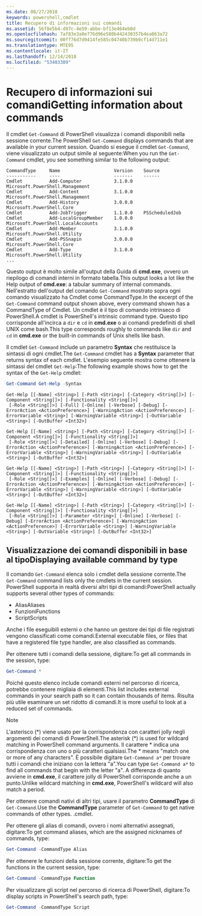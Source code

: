 ```yaml
---
ms.date: 08/27/2018
keywords: powershell,cmdlet
title: Recupero di informazioni sui comandi
ms.assetid: 56f8e5b4-d97c-4e59-abbe-bf13e464eb0d
ms.openlocfilehash: 7af83e3a0e776d96e580b442430357b4ea063a72
ms.sourcegitcommit: 00ff76d7d9414fe585c04740b739b9cf14d711e1
ms.translationtype: MTE95
ms.contentlocale: it-IT
ms.lasthandoff: 12/14/2018
ms.locfileid: "53403309"
---
```

# <a name="getting-information-about-commands"></a><span data-ttu-id="c50da-103">Recupero di informazioni sui comandi</span><span class="sxs-lookup"><span data-stu-id="c50da-103">Getting information about commands</span></span>

<span data-ttu-id="c50da-104">Il cmdlet `Get-Command` di PowerShell visualizza i comandi disponibili nella sessione corrente.</span><span class="sxs-lookup"><span data-stu-id="c50da-104">The PowerShell `Get-Command` displays commands that are available in your current session.</span></span>
<span data-ttu-id="c50da-105">Quando si esegue il cmdlet `Get-Command`, viene visualizzato un output simile al seguente:</span><span class="sxs-lookup"><span data-stu-id="c50da-105">When you run the `Get-Command` cmdlet, you see something similar to the following output:</span></span>

```output
CommandType     Name                    Version    Source
-----------     ----                    -------    ------
Cmdlet          Add-Computer            3.1.0.0    Microsoft.PowerShell.Management
Cmdlet          Add-Content             3.1.0.0    Microsoft.PowerShell.Management
Cmdlet          Add-History             3.0.0.0    Microsoft.PowerShell.Core
Cmdlet          Add-JobTrigger          1.1.0.0    PSScheduledJob
Cmdlet          Add-LocalGroupMember    1.0.0.0    Microsoft.PowerShell.LocalAccounts
Cmdlet          Add-Member              3.1.0.0    Microsoft.PowerShell.Utility
Cmdlet          Add-PSSnapin            3.0.0.0    Microsoft.PowerShell.Core
Cmdlet          Add-Type                3.1.0.0    Microsoft.PowerShell.Utility
...
```

<span data-ttu-id="c50da-106">Questo output è molto simile all'output della Guida di **cmd.exe**, ovvero un riepilogo di comandi interni in formato tabella.</span><span class="sxs-lookup"><span data-stu-id="c50da-106">This output looks a lot like the Help output of **cmd.exe**: a tabular summary of internal commands.</span></span> <span data-ttu-id="c50da-107">Nell'estratto dell'output del comando `Get-Command` mostrato sopra ogni comando visualizzato ha Cmdlet come CommandType.</span><span class="sxs-lookup"><span data-stu-id="c50da-107">In the excerpt of the `Get-Command` command output shown above, every command shown has a CommandType of Cmdlet.</span></span> <span data-ttu-id="c50da-108">Un cmdlet è il tipo di comando intrinseco di PowerShell.</span><span class="sxs-lookup"><span data-stu-id="c50da-108">A cmdlet is PowerShell's intrinsic command type.</span></span> <span data-ttu-id="c50da-109">Questo tipo corrisponde all'incirca a `dir` e `cd` in **cmd.exe** o ai comandi predefiniti di shell UNIX come bash.</span><span class="sxs-lookup"><span data-stu-id="c50da-109">This type corresponds roughly to commands like `dir` and `cd` in **cmd.exe** or the built-in commands of Unix shells like bash.</span></span>

<span data-ttu-id="c50da-110">Il cmdlet `Get-Command` include un parametro **Syntax** che restituisce la sintassi di ogni cmdlet.</span><span class="sxs-lookup"><span data-stu-id="c50da-110">The `Get-Command` cmdlet has a **Syntax** parameter that returns syntax of each cmdlet.</span></span> <span data-ttu-id="c50da-111">L'esempio seguente mostra come ottenere la sintassi del cmdlet `Get-Help`:</span><span class="sxs-lookup"><span data-stu-id="c50da-111">The following example shows how to get the syntax of the `Get-Help` cmdlet:</span></span>

```powershell
Get-Command Get-Help -Syntax
```

```output
Get-Help [[-Name] <String>] [-Path <String>] [-Category <String[]>] [-Component <String[]>] [-Functionality <String[]>]
 [-Role <String[]>] [-Full] [-Online] [-Verbose] [-Debug] [-ErrorAction <ActionPreference>] [-WarningAction <ActionPreference>] [-ErrorVariable <String>] [-WarningVariable <String>] [-OutVariable <String>] [-OutBuffer <Int32>]

Get-Help [[-Name] <String>] [-Path <String>] [-Category <String[]>] [-Component <String[]>] [-Functionality <String[]>]
 [-Role <String[]>] [-Detailed] [-Online] [-Verbose] [-Debug] [-ErrorAction <ActionPreference>] [-WarningAction <ActionPreference>] [-ErrorVariable <String>] [-WarningVariable <String>] [-OutVariable <String>] [-OutBuffer <Int32>]

Get-Help [[-Name] <String>] [-Path <String>] [-Category <String[]>] [-Component <String[]>] [-Functionality <String[]>]
 [-Role <String[]>] [-Examples] [-Online] [-Verbose] [-Debug] [-ErrorAction <ActionPreference>] [-WarningAction <ActionPreference>] [-ErrorVariable <String>] [-WarningVariable <String>] [-OutVariable <String>] [-OutBuffer <Int32>]

Get-Help [[-Name] <String>] [-Path <String>] [-Category <String[]>] [-Component <String[]>] [-Functionality <String[]>]
 [-Role <String[]>] [-Parameter <String>] [-Online] [-Verbose] [-Debug] [-ErrorAction <ActionPreference>] [-WarningAction <ActionPreference>] [-ErrorVariable <String>] [-WarningVariable <String>] [-OutVariable <String>] [-OutBuffer <Int32>]
```

## <a name="displaying-available-command-by-type"></a><span data-ttu-id="c50da-112">Visualizzazione dei comandi disponibili in base al tipo</span><span class="sxs-lookup"><span data-stu-id="c50da-112">Displaying available command by type</span></span>

<span data-ttu-id="c50da-113">Il comando `Get-Command` elenca solo i cmdlet della sessione corrente.</span><span class="sxs-lookup"><span data-stu-id="c50da-113">The `Get-Command` command lists only the cmdlets in the current session.</span></span> <span data-ttu-id="c50da-114">PowerShell supporta in realtà diversi altri tipi di comandi:</span><span class="sxs-lookup"><span data-stu-id="c50da-114">PowerShell actually supports several other types of commands:</span></span>

- <span data-ttu-id="c50da-115">Alias</span><span class="sxs-lookup"><span data-stu-id="c50da-115">Aliases</span></span>
- <span data-ttu-id="c50da-116">Funzioni</span><span class="sxs-lookup"><span data-stu-id="c50da-116">Functions</span></span>
- <span data-ttu-id="c50da-117">Script</span><span class="sxs-lookup"><span data-stu-id="c50da-117">Scripts</span></span>

<span data-ttu-id="c50da-118">Anche i file eseguibili esterni o che hanno un gestore dei tipi di file registrati vengono classificati come comandi.</span><span class="sxs-lookup"><span data-stu-id="c50da-118">External executable files, or files that have a registered file type handler, are also classified as commands.</span></span>

<span data-ttu-id="c50da-119">Per ottenere tutti i comandi della sessione, digitare:</span><span class="sxs-lookup"><span data-stu-id="c50da-119">To get all commands in the session, type:</span></span>

```powershell
Get-Command *
```

<span data-ttu-id="c50da-120">Poiché questo elenco include comandi esterni nel percorso di ricerca, potrebbe contenere migliaia di elementi.</span><span class="sxs-lookup"><span data-stu-id="c50da-120">This list includes external commands in your search path so it can contain thousands of items.</span></span>
<span data-ttu-id="c50da-121">Risulta più utile esaminare un set ridotto di comandi.</span><span class="sxs-lookup"><span data-stu-id="c50da-121">It is more useful to look at a reduced set of commands.</span></span>

> [!NOTE]
> <span data-ttu-id="c50da-122">L'asterisco (\*) viene usato per la corrispondenza con caratteri jolly negli argomenti dei comandi di PowerShell.</span><span class="sxs-lookup"><span data-stu-id="c50da-122">The asterisk (\*) is used for wildcard matching in PowerShell command arguments.</span></span> <span data-ttu-id="c50da-123">Il carattere \* indica una corrispondenza con uno o più caratteri qualsiasi.</span><span class="sxs-lookup"><span data-stu-id="c50da-123">The \* means "match one or more of any characters".</span></span> <span data-ttu-id="c50da-124">È possibile digitare `Get-Command a*` per trovare tutti i comandi che iniziano con la lettera "a".</span><span class="sxs-lookup"><span data-stu-id="c50da-124">You can type `Get-Command a*` to find all commands that begin with the letter "a".</span></span> <span data-ttu-id="c50da-125">A differenza di quanto avviene in **cmd.exe**, il carattere jolly di PowerShell corrisponde anche a un punto.</span><span class="sxs-lookup"><span data-stu-id="c50da-125">Unlike wildcard matching in **cmd.exe**, PowerShell's wildcard will also match a period.</span></span>

<span data-ttu-id="c50da-126">Per ottenere comandi nativi di altri tipi, usare il parametro **CommandType** di `Get-Command`.</span><span class="sxs-lookup"><span data-stu-id="c50da-126">Use the **CommandType** parameter of `Get-Command` to get native commands of other types.</span></span>
<span data-ttu-id="c50da-127">.</span><span class="sxs-lookup"><span data-stu-id="c50da-127">cmdlet.</span></span>

<span data-ttu-id="c50da-128">Per ottenere gli alias di comandi, ovvero i nomi alternativi assegnati, digitare:</span><span class="sxs-lookup"><span data-stu-id="c50da-128">To get command aliases, which are the assigned nicknames of commands, type:</span></span>

```powershell
Get-Command -CommandType Alias
```

<span data-ttu-id="c50da-129">Per ottenere le funzioni della sessione corrente, digitare:</span><span class="sxs-lookup"><span data-stu-id="c50da-129">To get the functions in the current session, type:</span></span>

```powershell
Get-Command -CommandType Function
```

<span data-ttu-id="c50da-130">Per visualizzare gli script nel percorso di ricerca di PowerShell, digitare:</span><span class="sxs-lookup"><span data-stu-id="c50da-130">To display scripts in PowerShell's search path, type:</span></span>

```powershell
Get-Command -CommandType Script
```